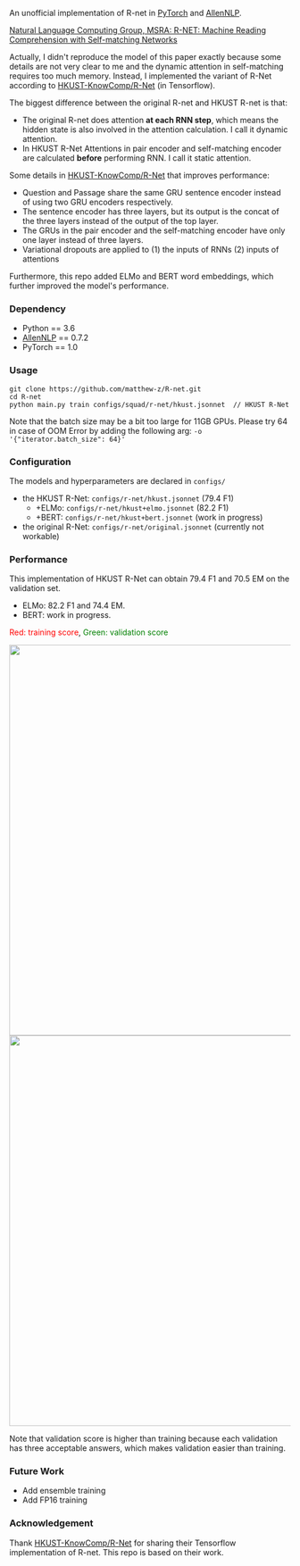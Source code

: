 An unofficial implementation of R-net in [PyTorch](https://github.com/pytorch/pytorch) and [AllenNLP](https://github.com/allenai/allennlp).

[Natural Language Computing Group, MSRA: R-NET: Machine Reading Comprehension with Self-matching Networks](https://www.microsoft.com/en-us/research/wp-content/uploads/2017/05/r-net.pdf)

Actually, I didn't reproduce the model of this paper exactly because some details are not very clear to me and the dynamic attention in self-matching requires too much memory. 
Instead, I implemented the variant of R-Net according to [HKUST-KnowComp/R-Net](https://github.com/HKUST-KnowComp/R-Net) (in Tensorflow).

The biggest difference between the original R-net and HKUST R-net is that:
* The original R-net does attention **at each RNN step**, which means the hidden state is also involved in the attention calculation. I call it dynamic attention.
* In HKUST R-Net Attentions in pair encoder and self-matching encoder are calculated **before** performing RNN.  I call it static attention.

Some details in [HKUST-KnowComp/R-Net](https://github.com/HKUST-KnowComp/R-Net) that improves performance:
* Question and Passage share the same GRU sentence encoder instead of using two GRU encoders respectively.
* The sentence encoder has three layers, but its output is the concat of the three layers instead of the output of the top layer.
* The GRUs in the pair encoder and the self-matching encoder have only one layer instead of three layers. 
* Variational dropouts are applied to (1) the inputs of RNNs (2) inputs of attentions 

Furthermore, this repo added ELMo and BERT word embeddings, which further improved the model's performance. 

### Dependency

* Python == 3.6
* [AllenNLP](https://github.com/allenai/allennlp) == 0.7.2
* PyTorch == 1.0



### Usage

```
git clone https://github.com/matthew-z/R-net.git
cd R-net
python main.py train configs/squad/r-net/hkust.jsonnet  // HKUST R-Net
```
Note that the batch size may be a bit too large for 11GB GPUs. Please try 64 in case of OOM Error by adding the following arg: 
```-o '{"iterator.batch_size": 64}'```

### Configuration

The models and hyperparameters are declared in `configs/`

* the HKUST R-Net: `configs/r-net/hkust.jsonnet` (79.4 F1)
  * +ELMo: `configs/r-net/hkust+elmo.jsonnet` (82.2 F1)
  * +BERT:  `configs/r-net/hkust+bert.jsonnet` (work in progress)
* the original R-Net: `configs/r-net/original.jsonnet`  (currently not workable)


### Performance

This implementation of HKUST R-Net can obtain 79.4 F1 and 70.5 EM on the validation set.
+ ELMo: 82.2 F1 and 74.4 EM.
+ BERT: work in progress.

<font color=red>Red: training score</font>, <font color=green>Green: validation score</font>

<img src="img/f1.png" width="700"> 
<img src="img/em.png" width="700">

Note that validation score is higher than training because each validation has three acceptable answers, which makes validation easier than training. 

### Future Work

* Add ensemble training
* Add FP16 training

### Acknowledgement 

Thank  [HKUST-KnowComp/R-Net](https://github.com/HKUST-KnowComp/R-Net) for sharing their Tensorflow implementation of R-net. This repo is based on their work.